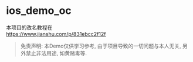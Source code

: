 # ios_demo_oc

本项目的改名教程在  
https://www.jianshu.com/p/831ebcc2f12f


> 免责声明: 本Demo仅供学习参考, 由于项目导致的一切问题与本人无关, 另外禁止非法用途, 如黄赌毒等.
